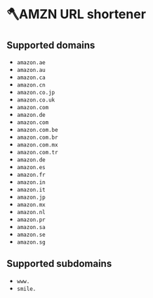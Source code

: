 # 🪓AMZN URL shortener

## Supported domains
- `amazon.ae`
- `amazon.au`
- `amazon.ca`
- `amazon.cn`
- `amazon.co.jp`
- `amazon.co.uk`
- `amazon.com`
- `amazon.de`
- `amazon.com`
- `amazon.com.be`
- `amazon.com.br`
- `amazon.com.mx`
- `amazon.com.tr`
- `amazon.de`
- `amazon.es`
- `amazon.fr`
- `amazon.in`
- `amazon.it`
- `amazon.jp`
- `amazon.mx`
- `amazon.nl`
- `amazon.pr`
- `amazon.sa`
- `amazon.se`
- `amazon.sg`

## Supported subdomains
- `www.`
- `smile.`